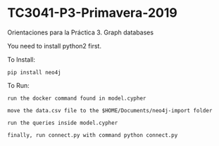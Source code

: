 # TC3041-P3-Primavera-2019
Orientaciones para la Práctica 3. Graph databases

You need to install python2 first.

To Install:

    pip install neo4j

To Run:

    run the docker command found in model.cypher

    move the data.csv file to the $HOME/Documents/neo4j-import folder

    run the queries inside model.cypher

    finally, run connect.py with command python connect.py

